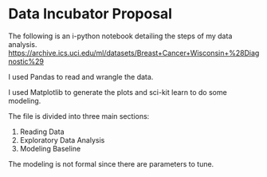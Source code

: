 # Data Incubator Proposal 

The following is an i-python notebook detailing the steps of my data analysis.
<https://archive.ics.uci.edu/ml/datasets/Breast+Cancer+Wisconsin+%28Diagnostic%29>

I used Pandas to read and wrangle the data. 

I used Matplotlib to generate the plots and sci-kit learn to do some modeling. 

The file is divided into three main sections:

1. Reading Data
2. Exploratory Data Analysis
3. Modeling Baseline 

The modeling is not formal since there are parameters to tune.
